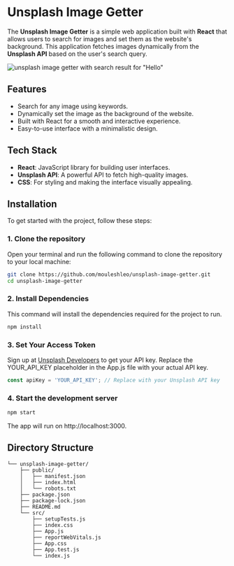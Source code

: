 # Unsplash Image Getter

The **Unsplash Image Getter** is a simple web application built with **React** that allows users to search for images and set them as the website's background. This application fetches images dynamically from the **Unsplash API** based on the user's search query.

![unsplash image getter with search result for "Hello"](https://github.com/user-attachments/assets/b39020dc-e4db-4689-ab5b-f720e089c8bf)


## Features
- Search for any image using keywords.
- Dynamically set the image as the background of the website.
- Built with React for a smooth and interactive experience.
- Easy-to-use interface with a minimalistic design.

## Tech Stack
- **React**: JavaScript library for building user interfaces.
- **Unsplash API**: A powerful API to fetch high-quality images.
- **CSS**: For styling and making the interface visually appealing.

## Installation

To get started with the project, follow these steps:

### 1. Clone the repository
Open your terminal and run the following command to clone the repository to your local machine:
```bash
git clone https://github.com/mouleshleo/unsplash-image-getter.git
cd unsplash-image-getter
```
### 2. Install Dependencies
This command will install the dependencies required for the project to run.
```bash
npm install
```
### 3. Set Your Access Token
Sign up at [Unsplash Developers](https://unsplash.com/developers) to get your API key.
Replace the YOUR_API_KEY placeholder in the App.js file with your actual API key.
```js
const apiKey = 'YOUR_API_KEY'; // Replace with your Unsplash API key
```

### 4. Start the development server
```bash
npm start
```
The app will run on http://localhost:3000.

## Directory Structure
```
└── unsplash-image-getter/
    ├── public/
    │   ├── manifest.json
    │   ├── index.html
    │   └── robots.txt
    ├── package.json
    ├── package-lock.json
    ├── README.md
    └── src/
        ├── setupTests.js
        ├── index.css
        ├── App.js
        ├── reportWebVitals.js
        ├── App.css
        ├── App.test.js
        └── index.js
```

